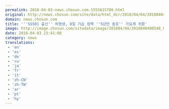 ```yaml
---
permalink: 2018-04-03-news.chosun.com-1555615700.html
original: http://news.chosun.com/site/data/html_dir/2018/04/04/2018040400565.html
domain: news.chosun.com
title: '''SS501 출신'' 허영생, 8일 기습 컴백 ''5년만 솔로'' 가요계 귀환'
image: http://image.chosun.com/sitedata/image/201804/04/2018040400548_0.jpg
date: 2018-04-03 23:41:08
category: news
translations: 
 - 'en'
 - 'es'
 - 'de'
 - 'ru'
 - 'ja'
 - 'fr'
 - 'it'
 - 'zh-CN'
 - 'zh-TW'
 - 'ar'
 - 'pt'
 - 'hy'
---
```


